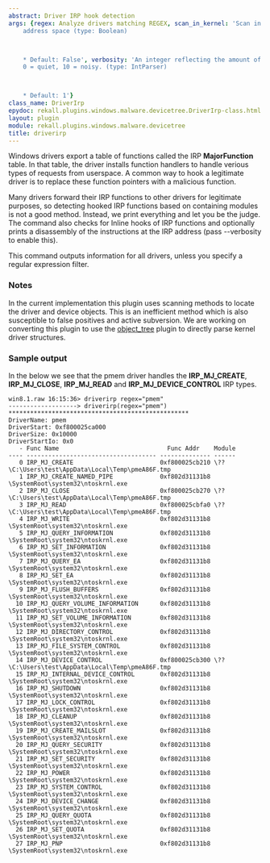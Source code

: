 ```yaml
---
abstract: Driver IRP hook detection
args: {regex: Analyze drivers matching REGEX, scan_in_kernel: 'Scan in the kernel
    address space (type: Boolean)



    * Default: False', verbosity: 'An integer reflecting the amount of desired output:
    0 = quiet, 10 = noisy. (type: IntParser)



    * Default: 1'}
class_name: DriverIrp
epydoc: rekall.plugins.windows.malware.devicetree.DriverIrp-class.html
layout: plugin
module: rekall.plugins.windows.malware.devicetree
title: driverirp
---
```



Windows drivers export a table of functions called the IRP **MajorFunction**
table. In that table, the driver installs function handlers to handle verious
types of requests from userspace. A common way to hook a legitimate driver is to
replace these function pointers with a malicious function.

Many drivers forward their IRP functions to other drivers for legitimate
purposes, so detecting hooked IRP functions based on containing modules is not a
good method. Instead, we print everything and let you be the judge. The command
also checks for Inline hooks of IRP functions and optionally prints a
disassembly of the instructions at the IRP address (pass --verbosity to enable
this).

This command outputs information for all drivers, unless you specify a regular
expression filter.

### Notes

In the current implementation this plugin uses scanning methods to locate the
driver and device objects. This is an inefficient method which is also
susceptible to false positives and active subversion. We are working on
converting this plugin to use the [object_tree](ObjectTree.html) plugin to
directly parse kernel driver structures.


### Sample output

In the below we see that the pmem driver handles the **IRP_MJ_CREATE**,
**IRP_MJ_CLOSE**, **IRP_MJ_READ** and **IRP_MJ_DEVICE_CONTROL** IRP types.

```
win8.1.raw 16:15:36> driverirp regex="pmem"
-------------------> driverirp(regex="pmem")
**************************************************
DriverName: pmem
DriverStart: 0xf800025ca000
DriverSize: 0x10000
DriverStartIo: 0x0
   - Func Name                              Func Addr    Module
---- ------------------------------------ -------------- ------
   0 IRP_MJ_CREATE                        0xf800025cb210 \??\C:\Users\test\AppData\Local\Temp\pmeA86F.tmp
   1 IRP_MJ_CREATE_NAMED_PIPE             0xf802d31131b8 \SystemRoot\system32\ntoskrnl.exe
   2 IRP_MJ_CLOSE                         0xf800025cb270 \??\C:\Users\test\AppData\Local\Temp\pmeA86F.tmp
   3 IRP_MJ_READ                          0xf800025cbfa0 \??\C:\Users\test\AppData\Local\Temp\pmeA86F.tmp
   4 IRP_MJ_WRITE                         0xf802d31131b8 \SystemRoot\system32\ntoskrnl.exe
   5 IRP_MJ_QUERY_INFORMATION             0xf802d31131b8 \SystemRoot\system32\ntoskrnl.exe
   6 IRP_MJ_SET_INFORMATION               0xf802d31131b8 \SystemRoot\system32\ntoskrnl.exe
   7 IRP_MJ_QUERY_EA                      0xf802d31131b8 \SystemRoot\system32\ntoskrnl.exe
   8 IRP_MJ_SET_EA                        0xf802d31131b8 \SystemRoot\system32\ntoskrnl.exe
   9 IRP_MJ_FLUSH_BUFFERS                 0xf802d31131b8 \SystemRoot\system32\ntoskrnl.exe
  10 IRP_MJ_QUERY_VOLUME_INFORMATION      0xf802d31131b8 \SystemRoot\system32\ntoskrnl.exe
  11 IRP_MJ_SET_VOLUME_INFORMATION        0xf802d31131b8 \SystemRoot\system32\ntoskrnl.exe
  12 IRP_MJ_DIRECTORY_CONTROL             0xf802d31131b8 \SystemRoot\system32\ntoskrnl.exe
  13 IRP_MJ_FILE_SYSTEM_CONTROL           0xf802d31131b8 \SystemRoot\system32\ntoskrnl.exe
  14 IRP_MJ_DEVICE_CONTROL                0xf800025cb300 \??\C:\Users\test\AppData\Local\Temp\pmeA86F.tmp
  15 IRP_MJ_INTERNAL_DEVICE_CONTROL       0xf802d31131b8 \SystemRoot\system32\ntoskrnl.exe
  16 IRP_MJ_SHUTDOWN                      0xf802d31131b8 \SystemRoot\system32\ntoskrnl.exe
  17 IRP_MJ_LOCK_CONTROL                  0xf802d31131b8 \SystemRoot\system32\ntoskrnl.exe
  18 IRP_MJ_CLEANUP                       0xf802d31131b8 \SystemRoot\system32\ntoskrnl.exe
  19 IRP_MJ_CREATE_MAILSLOT               0xf802d31131b8 \SystemRoot\system32\ntoskrnl.exe
  20 IRP_MJ_QUERY_SECURITY                0xf802d31131b8 \SystemRoot\system32\ntoskrnl.exe
  21 IRP_MJ_SET_SECURITY                  0xf802d31131b8 \SystemRoot\system32\ntoskrnl.exe
  22 IRP_MJ_POWER                         0xf802d31131b8 \SystemRoot\system32\ntoskrnl.exe
  23 IRP_MJ_SYSTEM_CONTROL                0xf802d31131b8 \SystemRoot\system32\ntoskrnl.exe
  24 IRP_MJ_DEVICE_CHANGE                 0xf802d31131b8 \SystemRoot\system32\ntoskrnl.exe
  25 IRP_MJ_QUERY_QUOTA                   0xf802d31131b8 \SystemRoot\system32\ntoskrnl.exe
  26 IRP_MJ_SET_QUOTA                     0xf802d31131b8 \SystemRoot\system32\ntoskrnl.exe
  27 IRP_MJ_PNP                           0xf802d31131b8 \SystemRoot\system32\ntoskrnl.exe
```